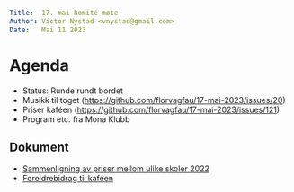 <!-- prettier-ignore-start -->
```yaml
Title:  17. mai komité møte
Author: Victor Nystad <vnystad@gmail.com>
Date:   Mai 11 2023
```
<!-- prettier-ignore-end -->

# Agenda

- Status: Runde rundt bordet
- Musikk til toget (https://github.com/florvagfau/17-mai-2023/issues/20)
- Priser kaféen (https://github.com/florvagfau/17-mai-2023/issues/121)
- Program etc. fra Mona Klubb

## Dokument

- [Sammenligning av priser mellom ulike skoler 2022](https://docs.google.com/spreadsheets/d/1IQwsljCfWwMvg_m97qpP7o22D0MMo_bMm6RHOAS0450/edit?usp=sharing)
- [Foreldrebidrag til kaféen](https://docs.google.com/spreadsheets/d/1rumvGU-fcI0ECruE_7Qlt2yeRvJZyWlOceCiuap3eaU/edit?usp=sharing)
